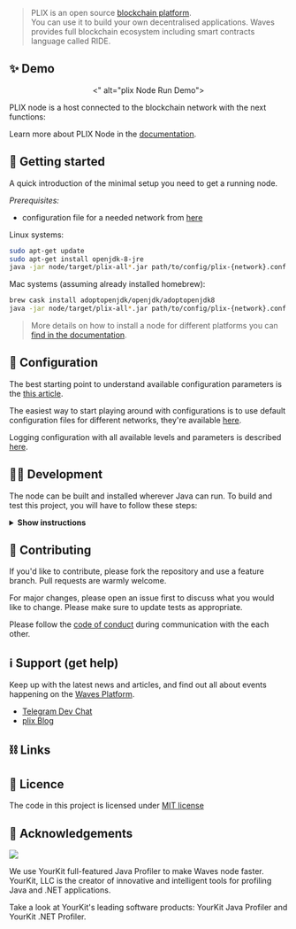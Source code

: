 

> PLIX is an open source [blockchain platform](https:plixcoin.io).<br /> 
You can use it to build your own decentralised applications. Waves provides full blockchain ecosystem including smart contracts language called RIDE.


## ✨ Demo

<p align="center">
    <" alt="plix Node Run Demo">
</p>

PLIX node is a host connected to the blockchain network with the next functions:


Learn more about PLIX Node in the [documentation](https://plixcoin.io).

## 🚀️ Getting started

A quick introduction of the minimal setup you need to get a running node. 

*Prerequisites:*
- configuration file for a needed network from [here](https://plixcoin.io)

Linux systems:
```bash
sudo apt-get update
sudo apt-get install openjdk-8-jre
java -jar node/target/plix-all*.jar path/to/config/plix-{network}.conf
```

Mac systems (assuming already installed homebrew):
```bash
brew cask install adoptopenjdk/openjdk/adoptopenjdk8
java -jar node/target/plix-all*.jar path/to/config/plix-{network}.conf
```




> More details on how to install a node for different platforms you can [find in the documentation](https://plixcoin.io). 

## 🔧 Configuration

The best starting point to understand available configuration parameters is the [this article](https://plixcoin.io).

The easiest way to start playing around with configurations is to use default configuration files for different networks, they're available [here](./node).

Logging configuration with all available levels and parameters is described [here](https://plixcoin.io).

## 👨‍💻 Development

The node can be built and installed wherever Java can run. 
To build and test this project, you will have to follow these steps:

<details><summary><b>Show instructions</b></summary>

*1. Setup the environment.*
- Install Java for your platform:

```bash
sudo apt-get update
sudo apt-get install openjdk-8-jre                     # Ubuntu
# or
# brew cask install adoptopenjdk/openjdk/adoptopenjdk8 # Mac
```

- Install SBT (Scala Build Tool)

Please follow the SBT installation instructions depending on your platform ([Linux](https://www.scala-sbt.org/1.0/docs/Installing-sbt-on-Linux.html), [Mac](https://www.scala-sbt.org/1.0/docs/Installing-sbt-on-Mac.html), [Windows](https://www.scala-sbt.org/1.0/docs/Installing-sbt-on-Windows.html))

*2. Clone this repo*

```bash

cd PLIX
```

*3. Compile and run tests*

```bash
sbt checkPR
```

*4. Run integration tests (optional)*

Create a Docker image before you run any test: 
```bash
sbt node-it/docker
```

- Run all tests. You can increase or decrease number of parallel running tests by changing `plix.it.max-parallel-suites`
system property:
```bash
sbt -Dwaves.it.max-parallel-suites=1 node-it/test
```

- Run one test:
```bash
sbt node-it/testOnly *.TestClassName
# or 
# bash node-it/testOnly full.package.TestClassName
```

*5. Build packages* 

```bash
sbt packageAll                   # Mainnet
sbt -Dnetwork=testnet packageAll # Testnet
```

`sbt packageAll` ‌produces only `deb` package along with a fat `jar`. 

*6. Install DEB package*

`deb` package is located in target folder. You can replace '*' with actual package name:

```bash
sudo dpkg -i node/target/*.deb
```


*7. Run an extension project locally during development (optional)*

```bash
sbt "extension-module/run /path/to/configuration"
```

*8. Configure IntelliJ IDEA (optional)*

The majority of contributors to this project use IntelliJ IDEA for development, if you want to use it as well please follow these steps:

1. Click on `Add configuration` (or `Edit configurations...`)
2. Click on `+` to add a new configuration, choose `Application`
3. Specify:
   - Main class: `com.plixplatform.Application`
   - Program arguments: `/path/to/configuration`
   - Use classpath of module: `extension-module`
4. Click on `OK`
5. Run this configuration

</details>

## 🤝 Contributing

If you'd like to contribute, please fork the repository and use a feature branch. Pull requests are warmly welcome.

For major changes, please open an issue first to discuss what you would like to change. Please make sure to update tests as appropriate.

Please follow the [code of conduct](./CODE_OF_CONDUCT.md) during communication with the each other. 

## ℹ️ Support (get help)

Keep up with the latest news and articles, and find out all about events happening on the [Waves Platform](https://wavesplatform.com/).

- [Telegram Dev Chat]()
- [plix Blog](https://blog.plixplatform.com/)

## ⛓ Links


## 📝 Licence

The code in this project is licensed under [MIT license](./LICENSE)

## 👏 Acknowledgements

[<img src="https://camo.githubusercontent.com/97fa03cac759a772255b93c64ab1c9f76a103681/68747470733a2f2f7777772e796f75726b69742e636f6d2f696d616765732f796b6c6f676f2e706e67">](https://www.yourkit.com/)

We use YourKit full-featured Java Profiler to make Waves node faster. YourKit, LLC is the creator of innovative and intelligent tools for profiling Java and .NET applications.

Take a look at YourKit's leading software products: YourKit Java Profiler and YourKit .NET Profiler.
